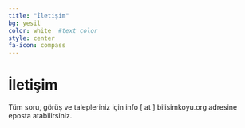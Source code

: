 ```yaml
---
title: "İletişim"
bg: yesil     
color: white  #text color
style: center
fa-icon: compass
---
```

# İletişim                                  

Tüm soru, görüş ve talepleriniz için info [ at ] bilisimkoyu.org adresine eposta
atabilirsiniz.
